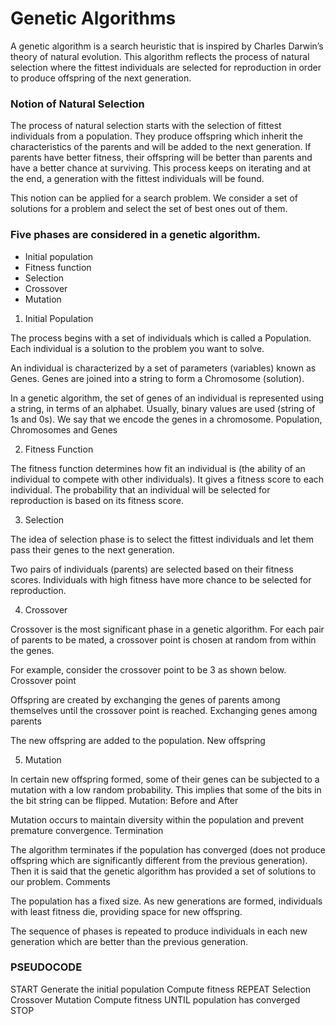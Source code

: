 # Genetic Algorithms
A genetic algorithm is a search heuristic that is inspired by Charles Darwin’s theory of natural evolution. This algorithm reflects the process of natural selection where the fittest individuals are selected for reproduction in order to produce offspring of the next generation.

### Notion of Natural Selection
The process of natural selection starts with the selection of fittest individuals from a population. They produce offspring which inherit the characteristics of the parents and will be added to the next generation. If parents have better fitness, their offspring will be better than parents and have a better chance at surviving. This process keeps on iterating and at the end, a generation with the fittest individuals will be found.

This notion can be applied for a search problem. We consider a set of solutions for a problem and select the set of best ones out of them.

### Five phases are considered in a genetic algorithm.
* Initial population
* Fitness function
* Selection
* Crossover
* Mutation

1. Initial Population

The process begins with a set of individuals which is called a Population. Each individual is a solution to the problem you want to solve.

An individual is characterized by a set of parameters (variables) known as Genes. Genes are joined into a string to form a Chromosome (solution).

In a genetic algorithm, the set of genes of an individual is represented using a string, in terms of an alphabet. Usually, binary values are used (string of 1s and 0s). We say that we encode the genes in a chromosome.
Population, Chromosomes and Genes


2. Fitness Function

The fitness function determines how fit an individual is (the ability of an individual to compete with other individuals). It gives a fitness score to each individual. The probability that an individual will be selected for reproduction is based on its fitness score.


3. Selection

The idea of selection phase is to select the fittest individuals and let them pass their genes to the next generation.

Two pairs of individuals (parents) are selected based on their fitness scores. Individuals with high fitness have more chance to be selected for reproduction.


4. Crossover

Crossover is the most significant phase in a genetic algorithm. For each pair of parents to be mated, a crossover point is chosen at random from within the genes.

For example, consider the crossover point to be 3 as shown below.
Crossover point

Offspring are created by exchanging the genes of parents among themselves until the crossover point is reached.
Exchanging genes among parents

The new offspring are added to the population.
New offspring


5. Mutation

In certain new offspring formed, some of their genes can be subjected to a mutation with a low random probability. This implies that some of the bits in the bit string can be flipped.
Mutation: Before and After

Mutation occurs to maintain diversity within the population and prevent premature convergence.
Termination

The algorithm terminates if the population has converged (does not produce offspring which are significantly different from the previous generation). Then it is said that the genetic algorithm has provided a set of solutions to our problem.
Comments

The population has a fixed size. As new generations are formed, individuals with least fitness die, providing space for new offspring.

The sequence of phases is repeated to produce individuals in each new generation which are better than the previous generation.


### PSEUDOCODE

START
Generate the initial population
Compute fitness
REPEAT
    Selection
    Crossover
    Mutation
    Compute fitness
UNTIL population has converged
STOP





